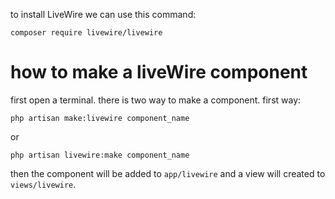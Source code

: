 to install LiveWire we can use this command:

```
composer require livewire/livewire
```
# how to make a liveWire component
first open a terminal.
there is two way to make a component.
first way: 
```
php artisan make:livewire component_name
```
or
```
php artisan livewire:make component_name
```
then the component will be added to ``app/livewire`` and a view will created to ``views/livewire``.